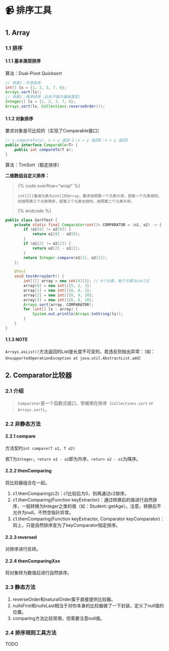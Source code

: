 # 📹 排序工具

## 1. Array

### 1.1 排序

#### 1.1.1 基本类型排序

算法：Dual-Pivot Quicksort

```java
// 场景1：升序排序
int[] ls = {1, 2, 3, 7, 6};
Arrays.sort(ls);
// 场景2：降序排序（此处不能为基础类型）
Integer[] ls = {1, 2, 3, 7, 6};
Arrays.sort(ls, Collections.reverseOrder());
```

#### 1.1.2 对象排序

要求对象是可比较的（实现了Comparable接口）

```java
// x.compareTo(y), x < y 返回-1；x = y 返回0；x > y 返回1
public interface Comparable<T> {
    public int compareTo(T o);
}
```

算法：TimSort（稳定排序）

**二维数组自定义排序：**

> {% code overflow="wrap" %}
> ```
> int[][]看成元素为int[]的Array，要求按照第一个元素升序，若第一个元素相同，则按照第三个元素降序，若第三个元素也相同，按照第二个元素升序。
> ```
> {% endcode %}

```java
public class SortTest {
    private static final Comparator<int[]> COMPARATOR = (o1, o2) -> {
        if (o1[0] != o2[0]) {
            return o1[0] - o2[0];
        }
        if (o1[2] != o2[2]) {
            return o2[2] - o1[2];
        }
        return Integer.compare(o1[1], o2[1]);
    };

    @Test
    void testArraySort() {
        int[][] array = new int[4][3]; // 4个元素，每个元素为int[3]
        array[0] = new int[]{5, 2, 3};
        array[1] = new int[]{6, 8, 3};
        array[2] = new int[]{6, 9, 10};
        array[3] = new int[]{6, 8, 10};
        Arrays.sort(array, COMPARATOR);
        for (int[] ls : array) {
            System.out.println(Arrays.toString(ls));
        }
    }
}
```

#### 1.1.3 NOTE

`Arrays.asList()`方法返回的List是长度不可变的，若违反则抛出异常：（如：`UnsupportedOperationException at java.util.AbstractList.add`）

## 2. Comparator比较器

### 2.1 介绍

> `Comparator`是一个函数式接口，常被用在排序（`Collections.sort` or `Arrays.sort`）。

### 2.2 非静态方法

#### 2.2.1 compare

方法契约`int compare(T o1, T o2)`

若T为`Integer`，`return o1 - o2`即为升序，`return o2 - o1`为降序。

#### 2.2.2 thenComparing

将比较器组合在一起。

1. c1.thenComparing(c2)：c1比较后为0，则再通过c2排序。
2. c1.thenComparing(Function keyExtractor)：通过转换后的值进行自然排序，一般转换为Integer之类的值（如：Student::getAge）。注意，转换后不允许为null，不然空指针异常。
3. c1.thenComparing(Function keyExtractor, Comparator keyComparator)：同上，只是自然排序变为了keyComparator指定排序。

#### 2.2.3 reversed

对排序进行反转。

#### 2.2.4 thenComparingXxx

将对象转为数值后进行自然排序。

### 2.3 静态方法

1. reverseOrder和naturalOrder属于直接提供比较器。
2. nullsFirst和nullsLast相当于对你本身的比较器做了一下封装，定义了null值的位置。
3. comparing方法比较常用，但需要注意null值。

### 2.4 排序规则工具方法

TODO
